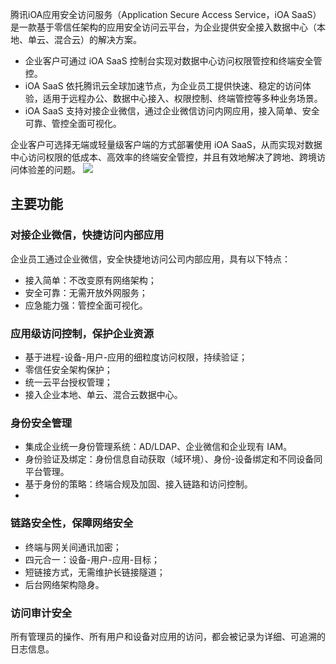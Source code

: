 腾讯iOA应用安全访问服务（Application Secure Access Service，iOA SaaS）是一款基于零信任架构的应用安全访问云平台，为企业提供安全接入数据中心（本地、单云、混合云）的解决方案。
 - 企业客户可通过 iOA SaaS 控制台实现对数据中心访问权限管控和终端安全管控。
 - iOA SaaS 依托腾讯云全球加速节点，为企业员工提供快速、稳定的访问体验，适用于远程办公、数据中心接入、权限控制、终端管控等多种业务场景。
 - iOA SaaS 支持对接企业微信，通过企业微信访问内网应用，接入简单、安全可靠、管控全面可视化。

企业客户可选择无端或轻量级客户端的方式部署使用 iOA SaaS，从而实现对数据中心访问权限的低成本、高效率的终端安全管控，并且有效地解决了跨地、跨境访问体验差的问题。
![](https://main.qcloudimg.com/raw/8d2e40656d63b4c99e0bd4d0ca4bc153.jpg)

## 主要功能
### 对接企业微信，快捷访问内部应用
企业员工通过企业微信，安全快捷地访问公司内部应用，具有以下特点：
- 接入简单：不改变原有网络架构；
- 安全可靠：无需开放外网服务；
- 应急能力强：管控全面可视化。

### 应用级访问控制，保护企业资源
- 基于进程-设备-用户-应用的细粒度访问权限，持续验证；
- 零信任安全架构保护；
- 统一云平台授权管理；
- 接入企业本地、单云、混合云数据中心。

### 	身份安全管理
- 集成企业统一身份管理系统：AD/LDAP、企业微信和企业现有 IAM。
- 身份验证及绑定：身份信息自动获取（域环境）、身份-设备绑定和不同设备同平台管理。
- 基于身份的策略：终端合规及加固、接入链路和访问控制。
- 
### 链路安全性，保障网络安全
- 终端与网关间通讯加密；
- 四元合一：设备-用户-应用-目标；
- 短链接方式，无需维护长链接隧道；
- 后台网络架构隐身。

### 访问审计安全
所有管理员的操作、所有用户和设备对应用的访问，都会被记录为详细、可追溯的日志信息。
